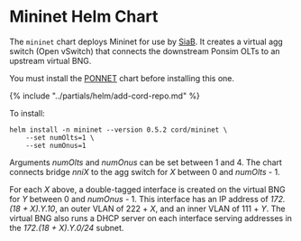 # Mininet Helm Chart

The `mininet` chart deploys Mininet for use by [SiaB](../profiles/seba/siab.md).
It creates a virtual agg switch (Open vSwitch) that connects the downstream
Ponsim OLTs to an upstream virtual BNG.

You must install the [PONNET](ponnet.md) chart before installing this one.

{% include "../partials/helm/add-cord-repo.md" %}

To install:

```shell
helm install -n mininet --version 0.5.2 cord/mininet \
    --set numOlts=1 \
    --set numOnus=1
```

Arguments _numOlts_ and _numOnus_ can be set between 1 and 4.  The chart connects bridge _nniX_
to the agg switch for _X_ between 0 and _numOlts_ - 1.

For each _X_ above, a double-tagged interface is created on the virtual BNG for _Y_ between 0 and
_numOnus_ - 1.  This interface has an IP address of _172.(18 + X).Y.10_, an outer VLAN of 222 + _X_,
and an inner VLAN of 111 + _Y_.  The virtual BNG also runs a DHCP server on each interface serving
addresses in the _172.(18 + X).Y.0/24_ subnet.
